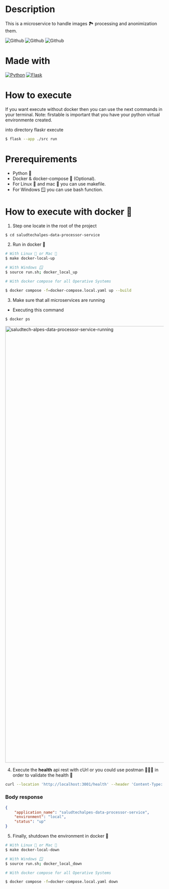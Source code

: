 # Description
This is a microservice to handle images 🏞️ processing and anonimization them.

![Github](https://github.com/SaludTechAlpes/saludtechalpes-data-processor-service/actions/workflows/action.yaml/badge.svg)
![Github](https://github.com/SaludTechAlpes/saludtechalpes-data-processor-service/actions/workflows/merge-to-develop.yaml/badge.svg)
![Github](https://github.com/SaludTechAlpes/saludtechalpes-data-processor-service/actions/workflows/release-to-main.yaml/badge.svg)

# Made with
[![Python](https://img.shields.io/badge/python-2b5b84?style=for-the-badge&logo=python&logoColor=white&labelColor=000000)]()
[![Flask](https://img.shields.io/badge/flask-000000?style=for-the-badge&logo=flask&logoColor=white&labelColor=000000)]()

# How to execute

If you want execute without docker then you can use the next commands in your terminal.
Note: firstable is important that you have your python virtual environmente created.

into directory flaskr execute
```bash
$ flask --app ./src run
```

# Prerequirements


* Python 🐍
* Docker & docker-compose 🐳 (Optional).
* For Linux 🐧 and mac 🍎 you can use makefile.
* For Windows 🪟 you can use bash function.

# How to execute with docker 🐳

1. Step one locate in the root of the project

```bash
$ cd saludtechalpes-data-processor-service
```

2. Run in docker 🐳

```bash
# With Linux 🐧 or Mac 🍎
$ make docker-local-up

# With Windows 🪟
$ source run.sh; docker_local_up

# With docker compose for all Operative Systems

$ docker compose -f=docker-compose.local.yaml up --build
```

3. Make sure that all microservices are running

* Executing this command

```bash
$ docker ps
```
<img width="1386" alt="saludtech-alpes-data-processor-service-running" src="https://github.com/user-attachments/assets/30eed111-9eab-47cb-937a-981cd19c1322" />


4. Execute the **health** api rest with cUrl or you could use postman 👩🏻‍🚀 in order to validate the health 💚

```bash
curl --location 'http://localhost:3001/health' --header 'Content-Type: application/json'
```

### Body response

```json
{
    "application_name": "saludtechalpes-data-processor-service",
    "environment": "local",
    "status": "up"
}

```

5. Finally, shutdown the environment in docker 🐳
```bash
# With Linux 🐧 or Mac 🍎
$ make docker-local-down

# With Windows 🪟
$ source run.sh; docker_local_down

# With docker compose for all Operative Systems

$ docker compose -f=docker-compose.local.yaml down
```

